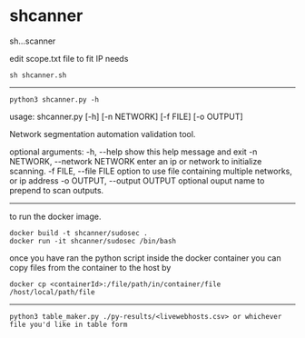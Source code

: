 # shcanner
sh...scanner

edit scope.txt file to fit IP needs
```
sh shcanner.sh
```

-----------------------------------------
```
python3 shcanner.py -h
```
usage: shcanner.py [-h] [-n NETWORK] [-f FILE] [-o OUTPUT]

Network segmentation automation validation tool.

optional arguments:
  -h, --help            show this help message and exit
  -n NETWORK, --network NETWORK
                        enter an ip or network to initialize scanning.
  -f FILE, --file FILE  option to use file containing multiple networks, or ip address
  -o OUTPUT, --output OUTPUT
                        optional ouput name to prepend to scan outputs.
                    
-----------------------------------------------------------------------------------------------

to run the docker image.
```
docker build -t shcanner/sudosec .
docker run -it shcanner/sudosec /bin/bash
```
once you have ran the python script inside the docker container you can copy files from the container to the host by
```
docker cp <containerId>:/file/path/in/container/file /host/local/path/file
```
-------------------------------------------------------------------------------------------------
```
python3 table_maker.py ./py-results/<livewebhosts.csv> or whichever file you'd like in table form
```

